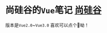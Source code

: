 # 尚硅谷的`Vue`笔记  [尚硅谷](https://space.bilibili.com/302417610?spm_id_from=333.337.0.0)<br>
版本是`Vue2.0`~`Vue3.0`
喜欢可以点个🤞呦！
